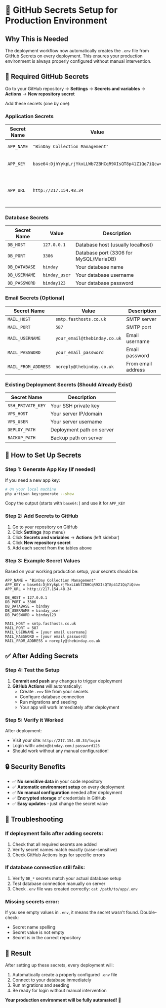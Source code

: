 # 🔐 GitHub Secrets Setup for Production Environment

## Why This is Needed
The deployment workflow now automatically creates the `.env` file from GitHub Secrets on every deployment. This ensures your production environment is always properly configured without manual intervention.

## 🔧 Required GitHub Secrets

Go to your GitHub repository → **Settings** → **Secrets and variables** → **Actions** → **New repository secret**

Add these secrets (one by one):

### **Application Secrets**
| Secret Name | Value | Description |
|-------------|-------|-------------|
| `APP_NAME` | `"BinDay Collection Management"` | Application name |
| `APP_KEY` | `base64:DjhYykpLrjYkxLLWb7ZBHCqR9XIsQT8p41Z1Qq7iQcw=` | Laravel encryption key |
| `APP_URL` | `http://217.154.48.34` | Your production domain (with http://) |

### **Database Secrets** 
| Secret Name | Value | Description |
|-------------|-------|-------------|
| `DB_HOST` | `127.0.0.1` | Database host (usually localhost) |
| `DB_PORT` | `3306` | Database port (3306 for MySQL/MariaDB) |
| `DB_DATABASE` | `binday` | Your database name |
| `DB_USERNAME` | `binday_user` | Your database username |
| `DB_PASSWORD` | `binday123` | Your database password |

### **Email Secrets (Optional)**
| Secret Name | Value | Description |
|-------------|-------|-------------|
| `MAIL_HOST` | `smtp.fasthosts.co.uk` | SMTP server |
| `MAIL_PORT` | `587` | SMTP port |
| `MAIL_USERNAME` | `your_email@thebinday.co.uk` | Email username |
| `MAIL_PASSWORD` | `your_email_password` | Email password |
| `MAIL_FROM_ADDRESS` | `noreply@thebinday.co.uk` | From email address |

### **Existing Deployment Secrets (Should Already Exist)**
| Secret Name | Description |
|-------------|-------------|
| `SSH_PRIVATE_KEY` | Your SSH private key |
| `VPS_HOST` | Your server IP/domain |
| `VPS_USER` | Your server username |
| `DEPLOY_PATH` | Deployment path on server |
| `BACKUP_PATH` | Backup path on server |

## 🚀 How to Set Up Secrets

### **Step 1: Generate App Key (if needed)**
If you need a new app key:
```bash
# On your local machine
php artisan key:generate --show
```
Copy the output (starts with `base64:`) and use it for `APP_KEY`

### **Step 2: Add Secrets to GitHub**

1. Go to your repository on GitHub
2. Click **Settings** (top menu)
3. Click **Secrets and variables** → **Actions** (left sidebar)
4. Click **New repository secret**
5. Add each secret from the tables above

### **Step 3: Example Secret Values**

Based on your working production setup, your secrets should be:

```
APP_NAME = "BinDay Collection Management"
APP_KEY = base64:DjhYykpLrjYkxLLWb7ZBHCqR9XIsQT8p41Z1Qq7iQcw=
APP_URL = http://217.154.48.34

DB_HOST = 127.0.0.1
DB_PORT = 3306
DB_DATABASE = binday
DB_USERNAME = binday_user
DB_PASSWORD = binday123

MAIL_HOST = smtp.fasthosts.co.uk
MAIL_PORT = 587
MAIL_USERNAME = [your email username]
MAIL_PASSWORD = [your email password]
MAIL_FROM_ADDRESS = noreply@thebinday.co.uk
```

## ✅ After Adding Secrets

### **Step 4: Test the Setup**

1. **Commit and push** any changes to trigger deployment
2. **GitHub Actions** will automatically:
   - Create `.env` file from your secrets
   - Configure database connection
   - Run migrations and seeding
   - Your app will work immediately after deployment

### **Step 5: Verify it Worked**

After deployment:
- Visit your site: `http://217.154.48.34/login`
- Login with: `admin@binday.com` / `password123`
- Should work without any manual configuration!

## 🔒 Security Benefits

- ✅ **No sensitive data** in your code repository
- ✅ **Automatic environment setup** on every deployment
- ✅ **No manual configuration** needed after deployment
- ✅ **Encrypted storage** of credentials in GitHub
- ✅ **Easy updates** - just change the secret value

## 🐛 Troubleshooting

### **If deployment fails after adding secrets:**
1. Check that all required secrets are added
2. Verify secret names match exactly (case-sensitive)
3. Check GitHub Actions logs for specific errors

### **If database connection still fails:**
1. Verify `DB_*` secrets match your actual database setup
2. Test database connection manually on server
3. Check `.env` file was created correctly: `cat /path/to/app/.env`

### **Missing secrets error:**
If you see empty values in `.env`, it means the secret wasn't found. Double-check:
- Secret name spelling
- Secret value is not empty
- Secret is in the correct repository

## 🎯 Result

After setting up these secrets, every deployment will:
1. Automatically create a properly configured `.env` file
2. Connect to your database immediately
3. Run migrations and seeding
4. Be ready for login without manual intervention

**Your production environment will be fully automated!** 🚀
